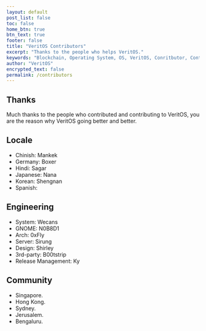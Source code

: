 ```yaml
---
layout: default
post_list: false
toc: false
home_btn: true
btn_text: true
footer: false
title: "VeritOS Contributors"
excerpt: "Thanks to the people who helps VeritOS."
keywords: "Blockchain, Operating System, OS, VeritOS, Conritbutor, Contribution, Community, Open Source"
author: "VeritOS"
encrypted_text: false
permalink: /contributors
---
```


## Thanks 
Much thanks to the people who contributed and contributing to VeritOS, you are the reason why VeritOS going better and better.

## Locale
* Chinish: Mankek
* Germany: Boxer
* Hindi: Sagar
* Japanese: Nana
* Korean: Shengnan
* Spanish: 

##  Engineering
* System: Wecans
* GNOME: N0B8D1
* Arch: 0xFly
* Server: Sirung
* Design: Shirley
* 3rd-party: B00tstrip
* Release Management: Ky

##  Community 
* Singapore.
* Hong Kong.
* Sydney.
* Jerusalem.
* Bengaluru.



